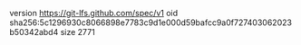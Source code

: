 version https://git-lfs.github.com/spec/v1
oid sha256:5c1296930c8066898e7783c9d1e000d59bafcc9a0f727403062023b50342abd4
size 2771
